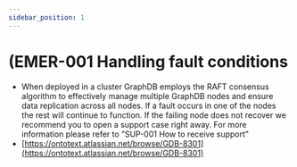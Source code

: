 ```yaml
---
sidebar_position: 1
---
```


# (EMER-001 Handling fault conditions
* When deployed in a cluster GraphDB employs the RAFT consensus algorithm to effectively manage multiple GraphDB nodes and ensure data replication across all nodes. If a fault occurs in one of the nodes the rest will continue to function. If the failing node does not recover we recommend you to open a support case right away. For more information please refer to ”SUP-001 How to receive support”
* [https://ontotext.atlassian.net/browse/GDB-8301](https://ontotext.atlassian.net/browse/GDB-8301)

